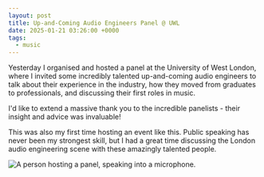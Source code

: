 ```yaml
---
layout: post
title: Up-and-Coming Audio Engineers Panel @ UWL
date: 2025-01-21 03:26:00 +0000
tags: 
  - music
---
```


Yesterday I organised and hosted a panel at the University of West London, where I invited some incredibly talented up-and-coming audio engineers to talk about their experience in the industry, how they moved from graduates to professionals, and discussing their first roles in music.

I'd like to extend a massive thank you to the incredible panelists - their insight and advice was invaluable!

This was also my first time hosting an event like this. Public speaking has never been my strongest skill, but I had a great time discussing the London audio engineering scene with these amazingly talented people.

<div>
    <img src="../assets/posts/engineerpanel.jpg" class="rounded" alt="A person hosting a panel, speaking into a microphone.">
</div>